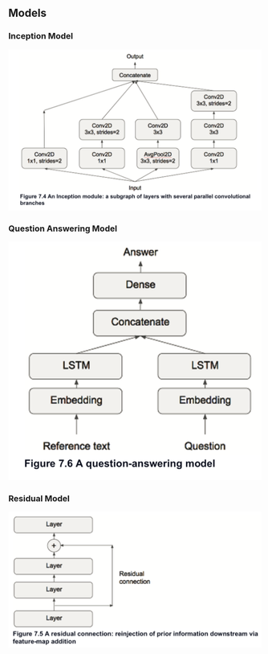 ##  Models

### Inception Model

![inception](./pix/inception-module.png)

### Question Answering Model

![question-answering](./pix/question-answering.png)

### Residual Model

![residual](./pix/residual-connection.png)


